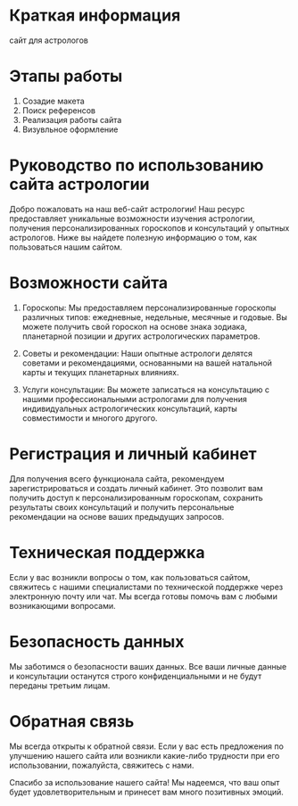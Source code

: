 # Краткая информация 
сайт для астрологов 

# Этапы работы
1. Созадие макета
2. Поиск референсов
3. Реализация работы сайта
4. Визувльное оформление
   
# Руководство по использованию сайта астрологии

Добро пожаловать на наш веб-сайт астрологии! Наш ресурс предоставляет уникальные возможности изучения астрологии, получения персонализированных гороскопов и консультаций у опытных астрологов. Ниже вы найдете полезную информацию о том, как пользоваться нашим сайтом.

# Возможности сайта

1. Гороскопы: Мы предоставляем персонализированные гороскопы различных типов: ежедневные, недельные, месячные и годовые. Вы можете получить свой гороскоп на основе знака зодиака, планетарной позиции и других астрологических параметров.

2. Советы и рекомендации: Наши опытные астрологи делятся советами и рекомендациями, основанными на вашей натальной карты и текущих планетарных влияниях.

3. Услуги консультации: Вы можете записаться на консультацию с  нашими профессиональными астрологами для получения индивидуальных астрологических консультаций, карты совместимости и многого другого.

# Регистрация и личный кабинет

Для получения всего функционала сайта, рекомендуем зарегистрироваться и создать личный кабинет. Это позволит вам получить доступ к персонализированным гороскопам, сохранить результаты своих консультаций и получить персональные рекомендации на основе ваших предыдущих запросов.

# Техническая поддержка

Если у вас возникли вопросы о том, как пользоваться сайтом, свяжитесь с нашими специалистами по технической поддержке через электронную почту или чат. Мы всегда готовы помочь вам с любыми возникающими вопросами.

# Безопасность данных

Мы заботимся о безопасности ваших данных. Все ваши личные данные и консультации останутся строго конфиденциальными и не будут переданы третьим лицам.

# Обратная связь

Мы всегда открыты к обратной связи. Если у вас есть предложения по улучшению нашего сайта или возникли какие-либо трудности при его использовании, пожалуйста, свяжитесь с нами.

Спасибо за использование нашего сайта! Мы надеемся, что ваш опыт будет удовлетворительным и принесет вам много позитивных эмоций.
